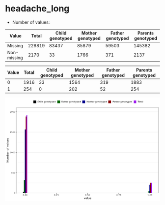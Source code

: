 # headache_long
- Number of values:

| Value | Total | Child genotyped | Mother genotyped | Father genotyped | Parents genotyped |
| ----- | ----- | --------------- | ---------------- | ---------------- |---------------- |
| Missing | 228819 | 83437 | 85879 | 59503 | 145382 |
| Non-missing | 2170 | 33 | 1766 | 371 | 2137 |

| Value | Total | Child genotyped | Mother genotyped | Father genotyped | Parents genotyped |
| ----- | ----- | --------------- | ---------------- | ---------------- |---------------- |
| 0 | 1916 | 33 | 1564 | 319 | 1883 |
| 1 | 254 | 0 | 202 | 52 | 254 |



![](headache_long_n.png)



